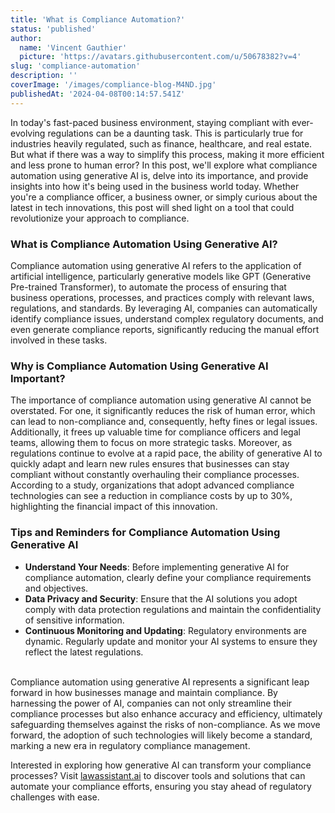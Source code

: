 ```yaml
---
title: 'What is Compliance Automation?'
status: 'published'
author:
  name: 'Vincent Gauthier'
  picture: 'https://avatars.githubusercontent.com/u/50678382?v=4'
slug: 'compliance-automation'
description: ''
coverImage: '/images/compliance-blog-M4ND.jpg'
publishedAt: '2024-04-08T00:14:57.541Z'
---
```


In today's fast-paced business environment, staying compliant with ever-evolving regulations can be a daunting task. This is particularly true for industries heavily regulated, such as finance, healthcare, and real estate. But what if there was a way to simplify this process, making it more efficient and less prone to human error? In this post, we'll explore what compliance automation using generative AI is, delve into its importance, and provide insights into how it's being used in the business world today. Whether you're a compliance officer, a business owner, or simply curious about the latest in tech innovations, this post will shed light on a tool that could revolutionize your approach to compliance.

### **What is Compliance Automation Using Generative AI?**

Compliance automation using generative AI refers to the application of artificial intelligence, particularly generative models like GPT (Generative Pre-trained Transformer), to automate the process of ensuring that business operations, processes, and practices comply with relevant laws, regulations, and standards. By leveraging AI, companies can automatically identify compliance issues, understand complex regulatory documents, and even generate compliance reports, significantly reducing the manual effort involved in these tasks.

### **Why is Compliance Automation Using Generative AI Important?**

The importance of compliance automation using generative AI cannot be overstated. For one, it significantly reduces the risk of human error, which can lead to non-compliance and, consequently, hefty fines or legal issues. Additionally, it frees up valuable time for compliance officers and legal teams, allowing them to focus on more strategic tasks. Moreover, as regulations continue to evolve at a rapid pace, the ability of generative AI to quickly adapt and learn new rules ensures that businesses can stay compliant without constantly overhauling their compliance processes. According to a study, organizations that adopt advanced compliance technologies can see a reduction in compliance costs by up to 30%, highlighting the financial impact of this innovation.

### **Tips and Reminders for Compliance Automation Using Generative AI**

- **Understand Your Needs**: Before implementing generative AI for compliance automation, clearly define your compliance requirements and objectives.
- **Data Privacy and Security**: Ensure that the AI solutions you adopt comply with data protection regulations and maintain the confidentiality of sensitive information.
- **Continuous Monitoring and Updating**: Regulatory environments are dynamic. Regularly update and monitor your AI systems to ensure they reflect the latest regulations.

\
Compliance automation using generative AI represents a significant leap forward in how businesses manage and maintain compliance. By harnessing the power of AI, companies can not only streamline their compliance processes but also enhance accuracy and efficiency, ultimately safeguarding themselves against the risks of non-compliance. As we move forward, the adoption of such technologies will likely become a standard, marking a new era in regulatory compliance management.

Interested in exploring how generative AI can transform your compliance processes? Visit [lawassistant.ai](https://lawassistant.ai) to discover tools and solutions that can automate your compliance efforts, ensuring you stay ahead of regulatory challenges with ease.